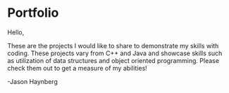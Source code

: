 # Portfolio

Hello,

These are the projects I would like to share to demonstrate my skills with coding. These projects vary from C++ and Java and showcase skills such as utilization of data structures
and object oriented programming. Please check them out to get a measure of my abilities!

-Jason Haynberg
